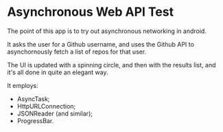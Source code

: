Asynchronous Web API Test
=========

The point of this app is to try out asynchronous networking in android.

It asks the user for a Github username, and uses the Github API to
asynchornously fetch a list of repos for that user.

The UI is updated with a spinning circle, and then with the results
list, and it's all done in quite an elegant way.

It employs:

- AsyncTask;
- HttpURLConnection;
- JSONReader (and similar);
- ProgressBar.

